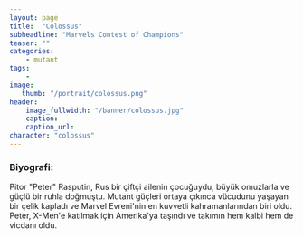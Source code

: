 ```yaml
---
layout: page
title:  "Colossus"
subheadline: "Marvels Contest of Champions"
teaser: ""
categories:
    - mutant
tags:
    -
image:
   thumb: "/portrait/colossus.png"
header:
    image_fullwidth: "/banner/colossus.jpg"
    caption: 
    caption_url:    
character: "colossus"
---
```


### Biyografi:

Pitor \"Peter\" Rasputin, Rus bir çiftçi ailenin çocuğuydu, büyük omuzlarla ve güçlü bir ruhla doğmuştu. Mutant güçleri ortaya çıkınca vücudunu yaşayan bir çelik kapladı ve Marvel Evreni'nin en kuvvetli kahramanlarından biri oldu. Peter, X-Men'e katılmak için Amerika'ya taşındı ve takımın hem kalbi hem de vicdanı oldu.
